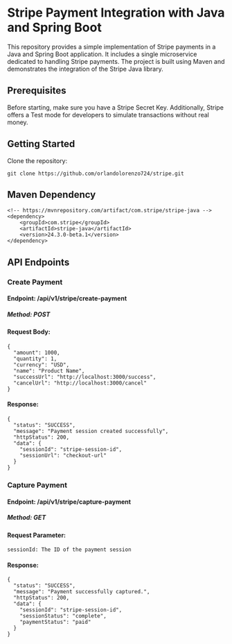 # Stripe Payment Integration with Java and Spring Boot

This repository provides a simple implementation of Stripe payments in a Java and Spring Boot application. 
It includes a single microservice dedicated to handling Stripe payments. 
The project is built using Maven and demonstrates the integration of the Stripe Java library.

## Prerequisites

Before starting, make sure you have a Stripe Secret Key. 
Additionally, Stripe offers a Test mode for developers to simulate transactions without real money.

## Getting Started

Clone the repository:

```git clone https://github.com/orlandolorenzo724/stripe.git```

## Maven Dependency
```
<!-- https://mvnrepository.com/artifact/com.stripe/stripe-java -->
<dependency>
    <groupId>com.stripe</groupId>
    <artifactId>stripe-java</artifactId>
    <version>24.3.0-beta.1</version>
</dependency>
```

## API Endpoints
### Create Payment
#### Endpoint: /api/v1/stripe/create-payment
##### Method: POST
#### Request Body:

```
{
  "amount": 1000,
  "quantity": 1,
  "currency": "USD",
  "name": "Product Name",
  "successUrl": "http://localhost:3000/success",
  "cancelUrl": "http://localhost:3000/cancel"
}
```
#### Response:
```
{
  "status": "SUCCESS",
  "message": "Payment session created successfully",
  "httpStatus": 200,
  "data": {
    "sessionId": "stripe-session-id",
    "sessionUrl": "checkout-url"
  }
}
```

### Capture Payment
#### Endpoint: /api/v1/stripe/capture-payment
##### Method: GET
#### Request Parameter:
```
sessionId: The ID of the payment session
```
#### Response:
```
{
  "status": "SUCCESS",
  "message": "Payment successfully captured.",
  "httpStatus": 200,
  "data": {
    "sessionId": "stripe-session-id",
    "sessionStatus": "complete",
    "paymentStatus": "paid"
  }
}

```
